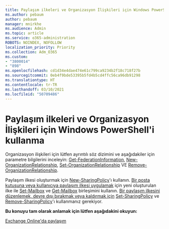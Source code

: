 ```yaml
---
title: Paylaşım ilkeleri ve Organizasyon İlişkileri için Windows PowerShell'i kullanma
ms.author: pebaum
author: pebaum
manager: mnirkhe
ms.audience: Admin
ms.topic: article
ms.service: o365-administration
ROBOTS: NOINDEX, NOFOLLOW
localization_priority: Priority
ms.collection: Adm_O365
ms.custom:
- "3800014"
- "898"
ms.openlocfilehash: cd1d34e4dae474e61c799ca9234b2f18c718f27b
ms.sourcegitcommit: 0eb4f9bde53395b5fd4b5cd4ffc56ca96db91298
ms.translationtype: HT
ms.contentlocale: tr-TR
ms.lasthandoff: 03/10/2021
ms.locfileid: "50709486"
---
```

# <a name="use-powershell-for-sharing-policies-and-organization-relationships"></a>Paylaşım ilkeleri ve Organizasyon İlişkileri için Windows PowerShell'i kullanma


Organizasyon ilişkileri için lütfen ayrıntılı söz dizimini ve aşağıdakiler için parametre bilgilerini inceleyin: [Get-FederationInformation](https://docs.microsoft.com/powershell/module/exchange/get-federationinformation), [New-OrganizationRelationship](https://docs.microsoft.com/powershell/module/exchange/new-organizationrelationship), [Set-OrganizationRelationship](https://docs.microsoft.com/powershell/module/exchange/set-organizationrelationship)  VE  [Remove-OrganizationRelationship](https://docs.microsoft.com/powershell/module/exchange/remove-organizationrelationship).

Paylaşım ilkesi oluşturmak için [New-SharingPolicy](https://docs.microsoft.com/powershell/module/exchange/new-sharingpolicy)'ı kullanın. [Bir posta kutusuna veya kullanıcıya paylaşım ilkesi uygulamak](https://docs.microsoft.com/exchange/sharing/sharing-policies/apply-a-sharing-policy#use-exchange-online-powershell-to-apply-a-sharing-policy-to-one-or-more-mailboxes) için yeni oluşturulan ilke ile [Set-Mailbox](https://docs.microsoft.com/powershell/module/exchange/set-mailbox) ve [Get-Mailbox](https://docs.microsoft.com/powershell/module/exchange/get-mailbox) birleşimini kullanın. [Bir paylaşım ilkesini düzenlemek, devre dışı bırakmak veya kaldırmak için](https://docs.microsoft.com/exchange/sharing/sharing-policies/modify-a-sharing-policy)  [Set-SharingPolicy](https://docs.microsoft.com/powershell/module/exchange/set-sharingpolicy) ve [Remove-SharingPolicy](https://docs.microsoft.com/powershell/module/exchange/remove-sharingpolicy)'ı kullanmanız gerekiyor.

**Bu konuyu tam olarak anlamak için lütfen aşağıdakini okuyun:**

[Exchange Online'da paylaşım](https://docs.microsoft.com/exchange/sharing/sharing)